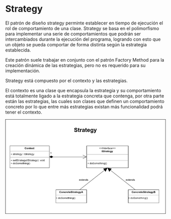 # Strategy

El patrón de diseño strategy perminte establecer en tiempo de ejecución el rol de comportamiento de una clase. Strategy se basa en el polimorfismo para implementar una serie de comportamientos que podrán ser intercambiados durante la ejecución del programa, logrando con esto que un objeto se pueda comportar de forma distinta según la estrategia establecida.

Este patrón suele trabajar en conjunto con el patrón Factory Method para la creación dinámica de las estrategias, pero no es requerido para su implementación. 

Strategy está compuesto por el contexto y las estrategias.

El contexto es una clase que encapsula la estrategia y su comportamiento está totalmente ligado a la estrategia concreta que contenga, por otra parte están las estrategias, las cuales son clases que definen un comportamiento concreto por lo que entre más estrategias existan más funcionalidad podrá tener el contexto.

<img src="Strategy.png" alt="Strategy" />
